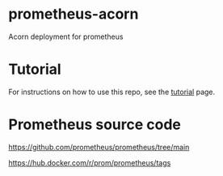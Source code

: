 # prometheus-acorn
Acorn deployment for prometheus

# Tutorial
For instructions on how to use this repo, see the [tutorial](/tutorial.md) page.

# Prometheus source code
https://github.com/prometheus/prometheus/tree/main

https://hub.docker.com/r/prom/prometheus/tags
